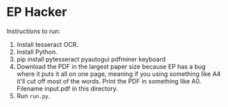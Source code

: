 # EP Hacker

Instructions to run:

1. Install tesseract OCR.
2. Install Python.
3. pip install pytesseract pyautogui pdfminer keyboard
4. Download the PDF in the largest paper size because EP has a bug where it puts it all on one page, meaning if you using something like A4 it'll cut off most of the words. Print the PDF in something like A0. Filename input.pdf in this directory.
5. Run `run.py`.
